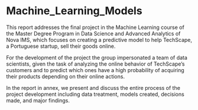 # Machine_Learning_Models

This report addresses the final project in the Machine Learning course of the Master Degree Program in Data Science and Advanced Analytics of Nova IMS, 
which focuses on creating a predictive model to help TechScape, a Portuguese startup, sell their goods online. 

For the development of the project the group impersonated a team of data scientists, given the task of analyzing the online behavior of TechScape’s customers 
and to predict which ones have a high probability of acquiring their products depending on their online actions. 

In the report in annex, we present and discuss the entire process of the project development including data treatment, models created, decisions made, and 
major findings.
